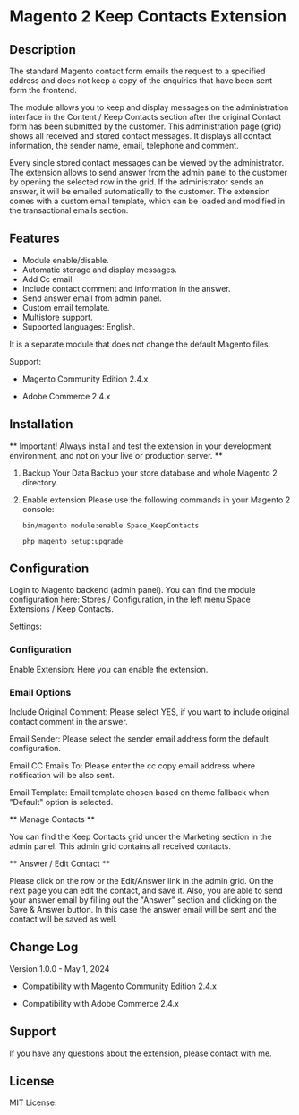 # **Magento 2 Keep Contacts Extension** #


## Description ##

The standard Magento contact form emails the request to a specified address and does not keep a copy of the enquiries that have been sent form the frontend.

The module allows you to keep and display messages on the administration interface in the Content / Keep Contacts section after the original Contact form has been submitted by the customer. This administration page (grid) shows all received and stored contact messages. It displays all contact information, the sender name, email, telephone and comment.

Every single stored contact messages can be viewed by the administrator. The extension allows to send answer from the admin panel to the customer by opening the selected row in the grid. If the administrator sends an answer, it will be emailed automatically to the customer. The extension comes with a custom email template, which can be loaded and modified in the transactional emails section.

## Features ##

- Module enable/disable.
- Automatic storage and display messages.
- Add Cc email.
- Include contact comment and information in the answer.
- Send answer email from admin panel.
- Custom email template.
- Multistore support.
- Supported languages: English. 
 
It is a separate module that does not change the default Magento files. 
 
Support: 
- Magento Community Edition  2.4.x

- Adobe Commerce 2.4.x

## Installation ##

** Important! Always install and test the extension in your development environment, and not on your live or production server. **
 
1. Backup Your Data
   Backup your store database and whole Magento 2 directory.

2. Enable extension
   Please use the following commands in your Magento 2 console:

   ```
   bin/magento module:enable Space_KeepContacts

   php magento setup:upgrade 
   ```

## Configuration ##
 
Login to Magento backend (admin panel).  You can find the module configuration here: Stores / Configuration, in the left menu Space Extensions / Keep Contacts.

Settings:

### Configuration ###

Enable Extension: Here you can enable the extension.
 
### Email Options ###

Include Original Comment: Please select YES, if you want to include original contact comment in the answer.

Email Sender: Please select the sender email address form the default configuration.

Email CC Emails To: Please enter the cc copy email address where notification will be also sent.

Email Template: Email template chosen based on theme fallback when "Default" option is selected.

** Manage Contacts **
 
You can find the Keep Contacts grid under the Marketing section in the admin panel. This admin grid contains all received contacts.

** Answer / Edit Contact **
	 
Please click on the row or the Edit/Answer link in the admin grid. On the next page you can edit the contact, and save it. Also, you are able to send your answer email by filling out the "Answer" section and clicking on the Save & Answer button. In this case the answer email will be sent and the contact will be saved as well.

## Change Log ##

Version 1.0.0 - May 1, 2024
- Compatibility with Magento Community Edition  2.4.x

- Compatibility with Adobe Commerce 2.4.x
 
## Support ##

If you have any questions about the extension, please contact with me.

## License ##

MIT License.